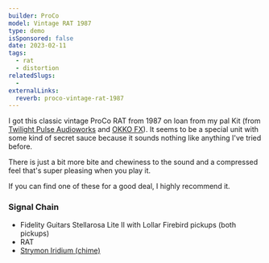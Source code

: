 ```yaml
---
builder: ProCo
model: Vintage RAT 1987
type: demo
isSponsored: false
date: 2023-02-11
tags:
  - rat
  - distortion
relatedSlugs:
  -
externalLinks:
  reverb: proco-vintage-rat-1987
---
```


I got this classic vintage ProCo RAT from 1987 on loan from my pal Kit (from [Twilight Pulse Audioworks](/demos/twilight-pulse-audioworks-konstante) and [OKKO FX](/demos/okko-fx-twin-sonic-mkii)). It seems to be a special unit with some kind of secret sauce because it sounds nothing like anything I've tried before.

There is just a bit more bite and chewiness to the sound and a compressed feel that's super pleasing when you play it.

If you can find one of these for a good deal, I highly recommend it.

### Signal Chain

- Fidelity Guitars Stellarosa Lite II with Lollar Firebird pickups (both pickups)
- RAT
- [Strymon Iridium (chime)](/demos/strymon-iridium)
